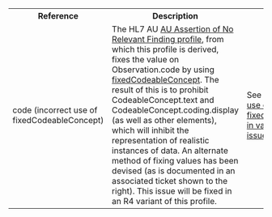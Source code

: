 <table class="list" width="100%">
<tbody>
  <tr>
    <th>Reference</th>
    <th>Description</th>
    <th>Issue No.</th>
  </tr>
  <tr>
        <td>code (incorrect use of fixedCodeableConcept)</td>
        <td>The HL7 AU <a href="http://hl7.org.au/fhir/base/aubase1.1/StructureDefinition-au-norelevantfinding.html">AU Assertion of No Relevant Finding profile</a>, from which this profile is derived, fixes the value on Observation.code by using <a href="https://github.com/hl7au/au-fhir-base-stu3/blob/master/resources/au-norelevantfinding.xml#L35-L40">fixedCodeableConcept</a>. The result of this is to prohibit CodeableConcept.text and CodeableConcept.coding.display (as well as other elements), which will inhibit the representation of realistic instances of data. An alternate method of fixing values has been devised (as is documented in an associated ticket shown to the right). This issue will be fixed in an R4 variant of this profile.</td>
        <td>See GitHub <a href="https://github.com/AuDigitalHealth/ci-fhir-stu3/issues/48">Incorrect use of fixedCodeableConcept in various profiles, issue #48</a>.</td>
  </tr>  
 </tbody>
</table>